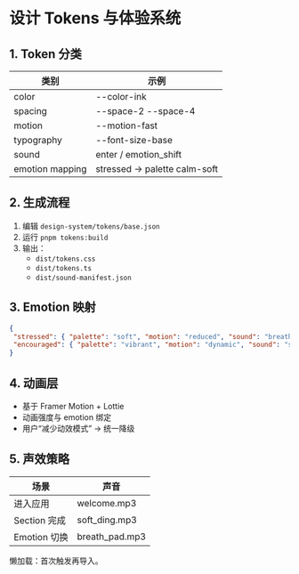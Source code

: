 # 设计 Tokens 与体验系统

## 1. Token 分类

| 类别 | 示例 |
|------|------|
| color | --color-ink |
| spacing | --space-2 --space-4 |
| motion | --motion-fast |
| typography | --font-size-base |
| sound | enter / emotion_shift |
| emotion mapping | stressed → palette calm-soft |

## 2. 生成流程

1. 编辑 `design-system/tokens/base.json`
2. 运行 `pnpm tokens:build`
3. 输出：
   - `dist/tokens.css`
   - `dist/tokens.ts`
   - `dist/sound-manifest.json`

## 3. Emotion 映射

```json
{
 "stressed": { "palette": "soft", "motion": "reduced", "sound": "breath_pad" },
 "encouraged": { "palette": "vibrant", "motion": "dynamic", "sound": "sparkle" }
}
```

## 4. 动画层

- 基于 Framer Motion + Lottie
- 动画强度与 emotion 绑定
- 用户“减少动效模式” → 统一降级

## 5. 声效策略

| 场景 | 声音 |
|------|------|
| 进入应用 | welcome.mp3 |
| Section 完成 | soft_ding.mp3 |
| Emotion 切换 | breath_pad.mp3 |

懒加载：首次触发再导入。
